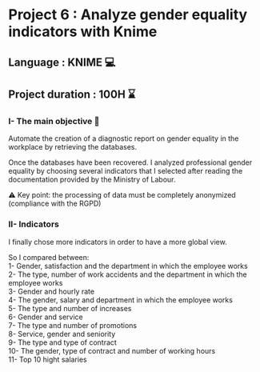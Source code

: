 # Project 6 : Analyze gender equality indicators with Knime
## Language : KNIME 💻
## Project duration : 100H ⌛

### I- The main objective 🎯

Automate the creation of a diagnostic report on gender equality in the workplace by retrieving the databases.

Once the databases have been recovered. 
I analyzed professional gender equality by choosing several indicators that I selected after reading the documentation provided by the Ministry of Labour.

⚠️ Key point: the processing of data must be completely anonymized (compliance with the RGPD)

### II- Indicators

I finally chose more indicators in order to have a more global view.

So I compared between:
<br/> 1- Gender, satisfaction and the department in which the employee works
<br/> 2- The type, number of work accidents and the department in which the employee works
<br/> 3- Gender and hourly rate
<br/> 4- The gender, salary and department in which the employee works
<br/> 5- The type and number of increases
<br/> 6- Gender and service
<br/> 7- The type and number of promotions
<br/> 8- Service, gender and seniority
<br/> 9- The type and type of contract
<br/> 10- The gender, type of contract and number of working hours
<br/> 11- Top 10 hight salaries
